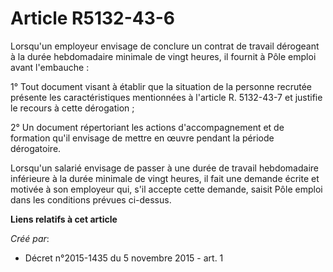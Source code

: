 # Article R5132-43-6

Lorsqu'un employeur envisage de conclure un contrat de travail dérogeant à la durée hebdomadaire minimale de vingt heures, il
fournit à Pôle emploi avant l'embauche : 

1° Tout document visant à établir que la situation de la personne recrutée présente les caractéristiques mentionnées à
l'article R. 5132-43-7 et justifie le recours à cette dérogation ; 

2° Un document répertoriant les actions d'accompagnement et de formation qu'il envisage de mettre en œuvre pendant la période
dérogatoire. 

Lorsqu'un salarié envisage de passer à une durée de travail hebdomadaire inférieure à la durée minimale de vingt heures, il
fait une demande écrite et motivée à son employeur qui, s'il accepte cette demande, saisit Pôle emploi dans les conditions
prévues ci-dessus.

**Liens relatifs à cet article**

_Créé par_:

  - Décret n°2015-1435 du 5 novembre 2015 - art. 1
